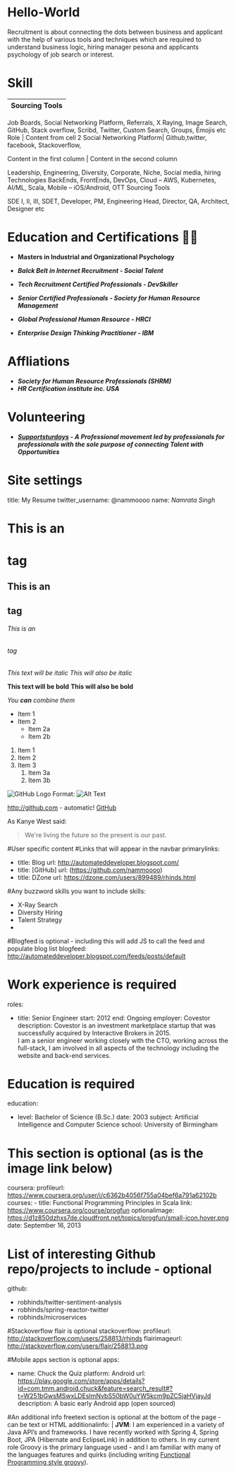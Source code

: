 # Hello-World

Recruitment is about connecting the dots between business and applicant with the help of various tools and techniques which are required to understand business logic, hiring manager pesona and applicants psychology of job search or interest.
# Skill

Sourcing Tools | 
------------ | 
Job Boards, Social Networking Platform, Referrals, X Raying, Image Search, GitHub, Stack overflow, Scribd, Twitter, Custom Search, Groups, Emojis etc
Role | Content from cell 2
Social Networking Platform|
Github,twitter, facebook, Stackoverflow,

Content in the first column | Content in the second column
 
Leadership, Engineering, Diversity, Corporate, Niche, Social media, hiring
 Technologies
BackEnds, FrontEnds, DevOps, Cloud – AWS, Kubernetes, AI/ML, Scala, Mobile – iOS/Android, OTT
Sourcing Tools

 SDE I, II, III, SDET, Developer, PM, Engineering Head, Director, QA, Architect, Designer etc

# Education and Certifications 👩‍🎓 
- **Masters in Industrial and Organizational Psychology**

- _**Balck Belt in Internet Recruitment - Social Talent**_

- _**Tech Recruitment Certified Professionals - DevSkiller**_

- _**Senior Certified Professionals - Society for Human Resource Management**_

- _**Global Professional Human Resource - HRCI**_

- _**Enterprise Design Thinking Practitioner - IBM**_
#  Affliations
- _**Society for Human Resource Professionals (SHRM)**_
- _**HR Certification institute inc. USA**_
# Volunteering
- _**[Supportsturdays](https://supportsaturdays.com/) - A Professional movement led by professionals for professionals with the sole purpose of connecting Talent with Opportunities**_



# Site settings
title: My Resume
twitter_username: @nammoooo
name: *Namrata Singh*
# This is an <h1> tag
## This is an <h2> tag
###### This is an <h6> tag
 
 *This text will be italic*
_This will also be italic_

**This text will be bold**
__This will also be bold__

_You **can** combine them_
 
 * Item 1
* Item 2
  * Item 2a
  * Item 2b
 
 1. Item 1
1. Item 2
1. Item 3
   1. Item 3a
   1. Item 3b
 
 ![GitHub Logo](/images/logo.png)
Format: ![Alt Text](url)
 
 http://github.com - automatic!
[GitHub](http://github.com)
 
 As Kanye West said:

> We're living the future so
> the present is our past.
 


#User specific content
#Links that will appear in the navbar
primarylinks:
 - title: Blog
   url: http://automateddeveloper.blogspot.com/
 - title: [GitHub]
   url: (https://github.com/nammoooo)
 - title: DZone
   url: https://dzone.com/users/899489/rhinds.html

#Any buzzword skills you want to include
skills:
 - X-Ray Search
 - Diversity Hiring
 - Talent Strategy
 - 

#Blogfeed is optional - including this will add JS to call the feed and populate blog list
blogfeed: http://automateddeveloper.blogspot.com/feeds/posts/default

# Work experience is required
roles:
 - title: Senior Engineer
   start: 2012
   end: Ongoing
   employer: Covestor
   description: Covestor is an investment marketplace startup that was successfully acquired by Interactive Brokers in 2015. <br/> I am a senior engineer working closely with the CTO, working across the full-stack, I am involved in all aspects of the technology including the website and back-end services.

# Education is required
education:
 - level: Bachelor of Science (B.Sc.)
   date: 2003
   subject: Artificial Intelligence and Computer Science
   school: University of Birmingham

# This section is optional (as is the image link below)
coursera:
   profileurl: https://www.coursera.org/user/i/c6362b4056f755a04bef6a791a62102b
   courses:
    - title: Functional Programming Principles in Scala
      link: https://www.coursera.org/course/progfun
      optionalimage: https://d1z850dzhxs7de.cloudfront.net/topics/progfun/small-icon.hover.png
      date: September 16, 2013

# List of interesting Github repo/projects to include - optional
github:
 - robhinds/twitter-sentiment-analysis
 - robhinds/spring-reactor-twitter
 - robhinds/microservices

#Stackoverflow flair is optional
stackoverflow:
   profileurl: http://stackoverflow.com/users/258813/rhinds
   flairimageurl: http://stackoverflow.com/users/flair/258813.png

#Mobile apps section is optional
apps:
 - name: Chuck the Quiz
   platform: Android
   url: https://play.google.com/store/apps/details?id=com.tmm.android.chuck&feature=search_result#?t=W251bGwsMSwxLDEsImNvbS50bW0uYW5kcm9pZC5jaHVjayJd
   description: A basic early Android app (open sourced)

#An additional info freetext section is optional at the bottom of the page - can be text or HTML
additionalinfo: |
   <strong>JVM</strong>: I am experienced in a variety of Java API’s and frameworks. I have recently worked with Spring 4, Spring Boot, JPA (Hibernate and EclipseLink) in addition to others.  In my current role Groovy is the primary language used - and I am familiar with many of the languages features and quirks (including writing <a target='_blank' href="https://dzone.com/articles/functional-programming-groovy">Functional Programming style groovy</a>).
